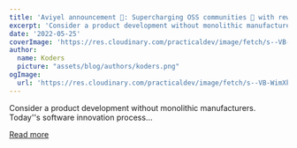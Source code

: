 ```yaml
---
title: 'Aviyel announcement 📢: Supercharging OSS communities 🦄 with rewards and Tokens!'
excerpt: 'Consider a product development without monolithic manufacturers. Today''s software innovation process...'
date: '2022-05-25'
coverImage: 'https://res.cloudinary.com/practicaldev/image/fetch/s--VB-WimXk--/c_imagga_scale,f_auto,fl_progressive,h_420,q_auto,w_1000/https://dev-to-uploads.s3.amazonaws.com/uploads/articles/21zl1mcrewkmrkxr9y91.png'
author:
  name: Koders
  picture: "assets/blog/authors/koders.png"
ogImage:
  url: 'https://res.cloudinary.com/practicaldev/image/fetch/s--VB-WimXk--/c_imagga_scale,f_auto,fl_progressive,h_420,q_auto,w_1000/https://dev-to-uploads.s3.amazonaws.com/uploads/articles/21zl1mcrewkmrkxr9y91.png'
---
```


Consider a product development without monolithic manufacturers. Today''s software innovation process...

[Read more](https://dev.to/aviyel/aviyel-announcement-supercharging-oss-communities-with-rewards-and-tokens-4a7i)
